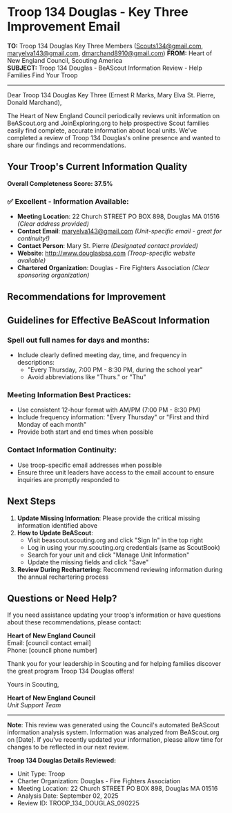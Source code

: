 # Troop 134 Douglas - Key Three Improvement Email

**TO:** Troop 134 Douglas Key Three Members (Scouts134@gmail.com, maryelva143@gmail.com, dmarchand8910@gmail.com)
**FROM:** Heart of New England Council, Scouting America  
**SUBJECT:** Troop 134 Douglas - BeAScout Information Review - Help Families Find Your Troop  

---

Dear Troop 134 Douglas Key Three (Ernest R Marks, Mary Elva St. Pierre, Donald Marchand),

The Heart of New England Council periodically reviews unit information on BeAScout.org and JoinExploring.org to help prospective Scout families easily find complete, accurate information about local units. We've completed a review of Troop 134 Douglas's online presence and wanted to share our findings and recommendations.

## Your Troop's Current Information Quality

**Overall Completeness Score: 37.5%**



### ✅ **Excellent - Information Available:**
- **Meeting Location**: 22 Church STREET PO BOX 898, Douglas MA 01516 *(Clear address provided)*
- **Contact Email**: maryelva143@gmail.com *(Unit-specific email - great for continuity!)*
- **Contact Person**: Mary St. Pierre *(Designated contact provided)*
- **Website**: http://www.douglasbsa.com *(Troop-specific website available)*
- **Chartered Organization**: Douglas - Fire Fighters Association *(Clear sponsoring organization)*

## Recommendations for Improvement



## Guidelines for Effective BeAScout Information

### **Spell out full names for days and months:**
- Include clearly defined meeting day, time, and frequency in descriptions:
  - "Every Thursday, 7:00 PM - 8:30 PM, during the school year"
  - Avoid abbreviations like "Thurs." or "Thu"

### **Meeting Information Best Practices:**
- Use consistent 12-hour format with AM/PM (7:00 PM - 8:30 PM)
- Include frequency information: "Every Thursday" or "First and third Monday of each month"
- Provide both start and end times when possible

### **Contact Information Continuity:**
- Use troop-specific email addresses when possible
- Ensure three unit leaders have access to the email account to ensure inquiries are promptly responded to

## Next Steps

1. **Update Missing Information**: Please provide the critical missing information identified above
2. **How to Update BeAScout**: 
   - Visit beascout.scouting.org and click "Sign In" in the top right
   - Log in using your my.scouting.org credentials (same as ScoutBook)
   - Search for your unit and click "Manage Unit Information"
   - Update the missing fields and click "Save"
3. **Review During Rechartering**: Recommend reviewing information during the annual rechartering process

## Questions or Need Help?

If you need assistance updating your troop's information or have questions about these recommendations, please contact:

**Heart of New England Council**  
Email: [council contact email]  
Phone: [council phone number]

Thank you for your leadership in Scouting and for helping families discover the great program Troop 134 Douglas offers!

Yours in Scouting,

**Heart of New England Council**  
*Unit Support Team*

---

**Note**: This review was generated using the Council's automated BeAScout information analysis system. Information was analyzed from BeAScout.org on [Date]. If you've recently updated your information, please allow time for changes to be reflected in our next review.

**Troop 134 Douglas Details Reviewed:**
- Unit Type: Troop
- Charter Organization: Douglas - Fire Fighters Association  
- Meeting Location: 22 Church STREET PO BOX 898, Douglas MA 01516
- Analysis Date: September 02, 2025
- Review ID: TROOP_134_DOUGLAS_090225